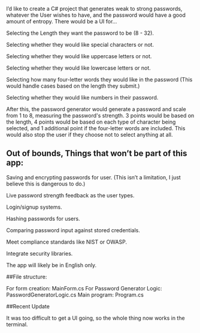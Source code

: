 I’d like to create a C# project that generates weak to strong passwords, whatever the User wishes to have, and the password would have a good amount of entropy. There would be a UI for… 

Selecting the Length they want the password to be (8 - 32).

Selecting whether they would like special characters or not.

Selecting whether they would like uppercase letters or not.

Selecting whether they would like lowercase letters or not.

Selecting how many four-letter words they would like in the password (This would 
handle cases based on the length they submit.)

Selecting whether they would like numbers in their password.

After this, the password generator would generate a password and scale from 1 to 8, measuring the password's strength. 3 points would be based on the length, 4 points would be based on each type of character being selected, and 1 additional point if the four-letter words are included. This would also stop the user if they choose not to select anything at all.

## Out of bounds, Things that won’t be part of this app:

Saving and encrypting passwords for user. (This isn’t a limitation, I just believe this is dangerous to do.)

Live password strength feedback as the user types.

Login/signup systems.


Hashing passwords for users.


Comparing password input against stored credentials.

Meet compliance standards like NIST or OWASP.


Integrate security libraries.

The app will likely be in English only.

##File structure:

  For form creation:
    MainForm.cs
  For Password Generator Logic:
    PasswordGeneratorLogic.cs
  Main program:
    Program.cs

##Recent Update

It was too difficult to get a UI going, so the whole thing now works in the terminal.


